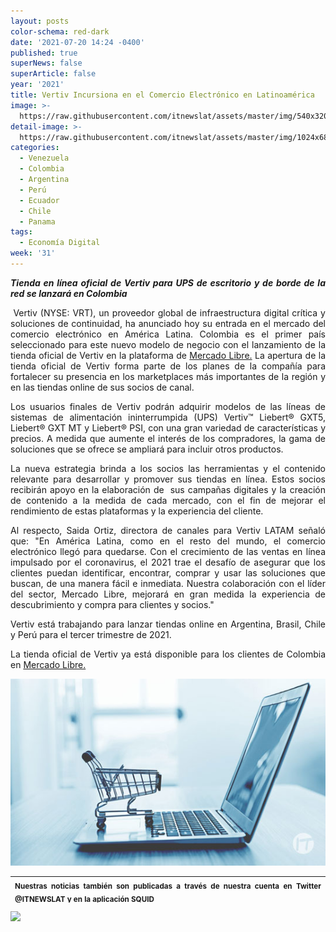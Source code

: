 ```yaml
---
layout: posts
color-schema: red-dark
date: '2021-07-20 14:24 -0400'
published: true
superNews: false
superArticle: false
year: '2021'
title: Vertiv Incursiona en el Comercio Electrónico en Latinoamérica
image: >-
  https://raw.githubusercontent.com/itnewslat/assets/master/img/540x320/Comercio-Electronico-p.jpg
detail-image: >-
  https://raw.githubusercontent.com/itnewslat/assets/master/img/1024x680/Comercio-Electronico-g.jpg
categories:
  - Venezuela
  - Colombia
  - Argentina
  - Perú
  - Ecuador
  - Chile
  - Panama
tags:
  - Economía Digital
week: '31'
---
```

<p style="text-align: justify;"><strong><em>Tienda en línea oficial de Vertiv para UPS de escritorio y de borde de la red se lanzará en Colombia</em></strong></p>
<p style="text-align: justify;"><strong> </strong>Vertiv (NYSE: VRT), un proveedor global de infraestructura digital crítica y soluciones de continuidad, ha anunciado hoy su entrada en el mercado del comercio electrónico en América Latina. Colombia es el primer país seleccionado para este nuevo modelo de negocio con el lanzamiento de la tienda oficial de Vertiv en la plataforma de <a href="https://tienda.mercadolibre.com.co/vertiv">Mercado Libre.</a> La apertura de la tienda oficial de Vertiv forma parte de los planes de la compañía para fortalecer su presencia en los marketplaces más importantes de la región y en las tiendas online de sus socios de canal.</p>
<p style="text-align: justify;">Los usuarios finales de Vertiv podrán adquirir modelos de las líneas de sistemas de alimentación ininterrumpida (UPS) Vertiv™ Liebert® GXT5, Liebert® GXT MT y Liebert® PSI, con una gran variedad de características y precios. A medida que aumente el interés de los compradores, la gama de soluciones que se ofrece se ampliará para incluir otros productos.</p>
<p style="text-align: justify;">La nueva estrategia brinda a los socios las herramientas y el contenido relevante para desarrollar y promover sus tiendas en línea. Estos socios recibirán apoyo en la elaboración de  sus campañas digitales y la creación de contenido a la medida de cada mercado, con el fin de mejorar el rendimiento de estas plataformas y la experiencia del cliente.</p>
<p style="text-align: justify;">Al respecto, Saida Ortiz, directora de canales para Vertiv LATAM señaló que: "En América Latina, como en el resto del mundo, el comercio electrónico llegó para quedarse. Con el crecimiento de las ventas en línea impulsado por el coronavirus, el 2021 trae el desafío de asegurar que los clientes puedan identificar, encontrar, comprar y usar las soluciones que buscan, de una manera fácil e inmediata. Nuestra colaboración con el líder del sector, Mercado Libre, mejorará en gran medida la experiencia de descubrimiento y compra para clientes y socios."</p>
<p style="text-align: justify;">Vertiv está trabajando para lanzar tiendas online en Argentina, Brasil, Chile y Perú para el tercer trimestre de 2021.</p>
<p style="text-align: justify;">La tienda oficial de Vertiv ya está disponible para los clientes de Colombia en <a href="https://tienda.mercadolibre.com.co/vertiv">Mercado Libre.</a></p>

![](https://raw.githubusercontent.com/itnewslat/assets/master/img/540x320/Comercio-Electronico-p.jpg)

<table style="height: 42px;" width="569">
<tbody>
<tr>
<td style="text-align: justify;"><sub><strong>Nuestras noticias también son publicadas a través de nuestra cuenta en Twitter <a href="https://twitter.com/itnewslat?lang=es">@ITNEWSLAT</a> y en la aplicación <a href="https://squidapp.co/en/">SQUID</a></strong></sub></td>
</tr>
</tbody>
</table>

<img src="https://tracker.metricool.com/c3po.jpg?hash=56f88a41e39ab42c063cc51676587a04"/>